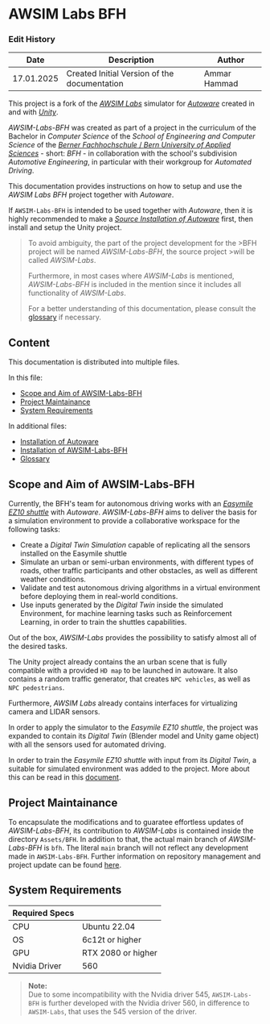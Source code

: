 # AWSIM Labs BFH

### Edit History
| Date | Description | Author|
|------|-------------|-------|
|17.01.2025| Created Initial Version of the documentation| Ammar Hammad|

This project is a fork of the [_AWSIM Labs_](https://github.com/autowarefoundation/AWSIM-Labs) simulator for [_Autoware_](https://autoware.org/) created in and with [_Unity_](www.unity.com). 

_AWSIM-Labs-BFH_ was created as part of a project in the curriculum of the Bachelor in _Computer Science_ of the _School of Engineering and Computer Science_ of the [_Berner Fachhochschule_ / _Bern University of Applied Sciences_](https://www.bfh.ch/de/studium/bachelor/informatik/)  -  short: _BFH_ - in collaboration with the school's subdivision _Automotive Engineering_, in particular with their workgroup for _Automated Driving_.

This documentation provides instructions on how to setup and use the _AWSIM Labs BFH_ project together with _Autoware_.

If `AWSIM-Labs-BFH` is intended to be used together with _Autoware_, then it is highly recommended to make a [_Source Installation of Autoware_](autoware-installation.md) first, then install and setup the Unity project.

>To avoid ambiguity, the part of the project development for the >BFH project will be named _AWSIM-Labs-BFH_, the source project >will be called _AWSIM-Labs_. 
>
>Furthermore, in most cases where _AWSIM-Labs_ is mentioned, _AWSIM-Labs-BFH_ is included in the mention since it includes all functionality of _AWSIM-Labs_.
>
>For a better understanding of this documentation, please consult the [glossary](glossary.md) if necessary.

## Content
This documentation is distributed into multiple files.

In this file:
- [Scope and Aim of AWSIM-Labs-BFH](#scope-and-aim-of-awsim-labs-bfh)
- [Project Maintainance](#project-maintainance)
- [System Requirements](#system-requirements)

In additional files:
- [Installation of Autoware](autoware-installation.md)
- [Installation of AWSIM-Labs-BFH](AWSIM-Labs-BFH-Unity-installation.md)
- [Glossary](glossary.md)

## Scope and Aim of AWSIM-Labs-BFH

Currently, the BFH's team for autonomous driving works with an [_Easymile EZ10 shuttle_](https://www.easymile.com/de/vehicle-solutions/ez10-passenger-shuttle) with _Autoware_.
_AWSIM-Labs-BFH_ aims to deliver the basis for a simulation environment to provide a collaborative workspace for the following tasks:
- Create a _Digital Twin Simulation_ capable of replicating all the sensors installed on the Easymile shuttle
- Simulate an urban or semi-urban environments, with different types of roads, other traffic participants and other obstacles, as well as different weather conditions.
- Validate and test autonomous driving algorithms in a virtual environment before deploying them in real-world conditions.
- Use inputs generated by the _Digital Twin_ inside the simulated Environment, for machine learning tasks such as Reinforcement Learning, in order to train the shuttles capabilities.

Out of the box, _AWSIM-Labs_ provides the possibility to satisfy almost all of the desired tasks. 

The Unity project already contains the an urban scene that is fully compatible with a provided `HD map` to be launched in autoware. It also contains a random traffic generator, that creates `NPC vehicles`, as well as `NPC pedestrians`.

Furthermore, _AWSIM Labs_ already contains interfaces for virtualizing camera and LIDAR sensors.

In order to apply the simulator to the _Easymile EZ10 shuttle_, the project was expanded to contain its _Digital Twin_ (Blender model and Unity game object) with all the sensors used for automated driving. 

In order to train the _Easymile EZ10 shuttle_ with input from its _Digital Twin_, a suitable for simulated environment was added to the project. More about this can be read in this [document](reinforcement-learning.md).


## Project Maintainance

To encapsulate the modifications and to guaratee effortless updates of _AWSIM-Labs-BFH_, its contribution to _AWSIM-Labs_ is contained inside the directory `Assets/BFH`. In addition to that, the actual main branch of _AWSIM-Labs-BFH_ is `bfh`.
The literal `main` branch will not reflect any development made in `AWSIM-Labs-BFH`. Further information on repository management and project update can be found [here](project-maintainance.md).

## System Requirements

| Required Specs |  |
| --- | ---|
| CPU | Ubuntu 22.04|
| OS | 6c12t or higher|
| GPU | RTX 2080 or higher|
| Nvidia Driver | 560 |

>**Note:**<br>
>Due to some incompatibility with the Nvidia driver 545, `AWSIM-Labs-BFH` is further developed with the Nvidia driver 560, in difference to `AWSIM-Labs`, that uses the 545 version of the driver.


